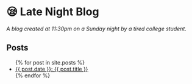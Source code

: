 # :sleepy: Late Night Blog
*A blog created at 11:30pm on a Sunday night by a tired college student.*

## Posts
<ul>
  {% for post in site.posts %}
    <li>
    	<a href="{{ post.url }}">{{ post.date }}: {{ post.title }}</a>
    </li>
  {% endfor %}
</ul>